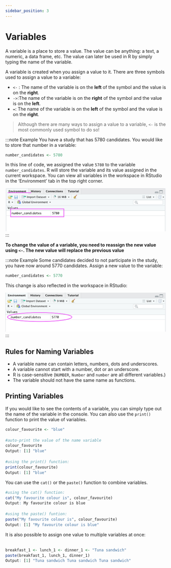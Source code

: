 ```yaml
---
sidebar_position: 3
---
```


# Variables

A variable is a place to store a value. The value can be anything: a text, a numeric, a data frame, etc. The value can later be used in R by simply typing the name of the variable.

A variable is created when you assign a value to it. There are three symbols used to assign a value to a variable:
- `<-` : The name of the variable is on the **left** of the symbol and the value is on the **right**.
- `->`:The name of the variable is on the **right** of the symbol and the value is on the **left**.
- `=`: The name of the variable is on the **left** of the symbol and the value is on the **right**.

 > Although there are many ways to assign a value to a variable, `<-` is the most commonly used symbol to do so! 
 >


:::note Example
You have a study that has 5780 candidates. You would like to store that number in a variable:
```r
number_candidates <- 5780
```
In this line of code, we assigned the value `5780` to the variable `number_candidates`. R will store the variable and its value assigned in the current workspace. You can view all variables in the workspace in RStudio in the ‘Environment’ tab in the top right corner.

![Variables_1](./Images/Variables_1.png)
:::


**To change the value of a variable, you need to reassign the new value using `<-`. The new value will replace the previous value**

:::note Example
Some candidates decided to not participate in the study, you have now around 5770 candidates. Assign a new value to the variable:
```r
number_candidates <- 5770
```
This change is also reflected in the workspace in RStudio:

![Variables_2](./Images/Variables_2.png)
:::


## Rules for Naming Variables
- A variable name can contain letters, numbers, dots and underscores.
- A variable cannot start with a number, dot or an underscore.
- R is case-sensitive (`NUMBER`, `Number` and `number` are all different variables.)
- The variable should not have the same name as functions.

## Printing Variables

If you would like to see the contents of a variable, you can simply type out the name of the variable in the console.
You can also use the `print()` function to print the value of variables.

```r
colour_favourite <- "blue"

#auto-print the value of the name variable
colour_favourite
Output: [1] "blue"

#using the print() function:
print(colour_favourite)
Output: [1] "blue"
```

You can use the `cat()` or the `paste()` function to combine variables.

```r
#using the cat() function:
cat("My favourite colour is", colour_favourite)
Output: My favourite colour is blue

#using the paste() funtion:
paste("My favourite colour is", colour_favourite)
Output: [1] "My favourite colour is blue"

```

It is also possible to assign one value to multiple variables at once:

```r

breakfast_1 <- lunch_1 <- dinner_1 <- "Tuna sandwich"
paste(breakfast_1, lunch_1, dinner_1)
Output: [1] "Tuna sandwich Tuna sandwich Tuna sandwich"
```